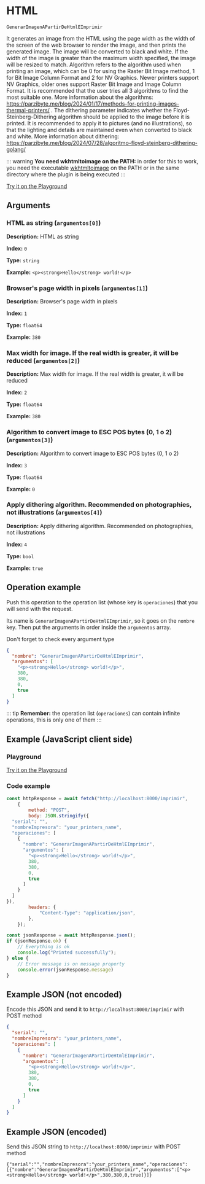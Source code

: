 # HTML

`GenerarImagenAPartirDeHtmlEImprimir`

It generates an image from the HTML using the page width as the width of the screen of the web browser to render the image, and then prints the generated image. The image will be converted to black and white. If the width of the image is greater than the maximum width specified, the image will be resized to match. Algorithm refers to the algorithm used when printing an image, which can be 0 for using the Raster Bit Image method, 1 for Bit Image Column Format and 2 for NV Graphics. Newer printers support NV Graphics, older ones support Raster Bit Image and Image Column Format. It is recommended that the user tries all 3 algorithms to find the most suitable one. More information about the algorithms: https://parzibyte.me/blog/2024/01/17/methods-for-printing-images-thermal-printers/ . The dithering parameter indicates whether the Floyd-Steinberg-Dithering algorithm should be applied to the image before it is printed. It is recommended to apply it to pictures (and no illustrations), so that the lighting and details are maintained even when converted to black and white. More information about dithering: https://parzibyte.me/blog/2024/07/28/algoritmo-floyd-steinberg-dithering-golang/




::: warning
**You need wkhtmltoimage on the PATH:** in order for this to work, you need the executable
[wkhtmltoimage](https://wkhtmltopdf.org/downloads.html) on the PATH or in the same
directory where the plugin is being executed
:::




[Try it on the Playground](../playground.md?operacion=GenerarImagenAPartirDeHtmlEImprimir)

## Arguments
### HTML as string (`argumentos[0]`)



**Description:** HTML as string

**Index:** `0`

**Type:** `string`

**Example:** `<p><strong>Hello</strong> world!</p>`

### Browser's page width in pixels (`argumentos[1]`)



**Description:** Browser's page width in pixels

**Index:** `1`

**Type:** `float64`

**Example:** `380`

### Max width for image. If the real width is greater, it will be reduced (`argumentos[2]`)



**Description:** Max width for image. If the real width is greater, it will be reduced

**Index:** `2`

**Type:** `float64`

**Example:** `380`

### Algorithm to convert image to ESC POS bytes (0, 1 o 2) (`argumentos[3]`)



**Description:** Algorithm to convert image to ESC POS bytes (0, 1 o 2)

**Index:** `3`

**Type:** `float64`

**Example:** `0`

### Apply dithering algorithm. Recommended on photographies, not illustrations (`argumentos[4]`)



**Description:** Apply dithering algorithm. Recommended on photographies, not illustrations

**Index:** `4`

**Type:** `bool`

**Example:** `true`

## Operation example


Push this operation to the operation list (whose key is `operaciones`) that you will send with the request.

Its name is `GenerarImagenAPartirDeHtmlEImprimir`, so it goes on the `nombre` key. Then put the arguments in order
inside the `argumentos` array.

Don't forget to check every argument type



```json
{
  "nombre": "GenerarImagenAPartirDeHtmlEImprimir",
  "argumentos": [
    "<p><strong>Hello</strong> world!</p>",
    380,
    380,
    0,
    true
  ]
}
```

::: tip
**Remember:** the operation list (`operaciones`) can contain infinite operations, this is only one of them
:::

## Example (JavaScript client side)

### Playground
[Try it on the Playground](../playground.md?operacion=GenerarImagenAPartirDeHtmlEImprimir)

<Playground urlBase=".." nombreOperacion="GenerarImagenAPartirDeHtmlEImprimir" :ocultarOperacionesDisponibles="true"/>

### Code example
```js
const httpResponse = await fetch("http://localhost:8000/imprimir",
    {
        method: "POST",
        body: JSON.stringify({
  "serial": "",
  "nombreImpresora": "your_printers_name",
  "operaciones": [
    {
      "nombre": "GenerarImagenAPartirDeHtmlEImprimir",
      "argumentos": [
        "<p><strong>Hello</strong> world!</p>",
        380,
        380,
        0,
        true
      ]
    }
  ]
}),
        headers: {
            "Content-Type": "application/json",
        },
    });

const jsonResponse = await httpResponse.json();
if (jsonResponse.ok) {
    // Everything is ok
    console.log("Printed successfully");
} else {
    // Error message is on message property
    console.error(jsonResponse.message)
}
```

## Example JSON (not encoded)

Encode this JSON and send it to `http://localhost:8000/imprimir` with POST method

```json
{
  "serial": "",
  "nombreImpresora": "your_printers_name",
  "operaciones": [
    {
      "nombre": "GenerarImagenAPartirDeHtmlEImprimir",
      "argumentos": [
        "<p><strong>Hello</strong> world!</p>",
        380,
        380,
        0,
        true
      ]
    }
  ]
}
```

## Example JSON (encoded)

Send this JSON string to `http://localhost:8000/imprimir` with POST method

```
{"serial":"","nombreImpresora":"your_printers_name","operaciones":[{"nombre":"GenerarImagenAPartirDeHtmlEImprimir","argumentos":["<p><strong>Hello</strong> world!</p>",380,380,0,true]}]}
```
